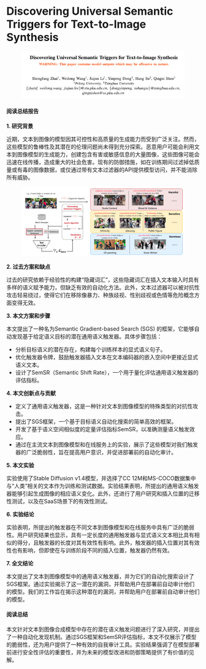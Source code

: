 # Discovering Universal Semantic Triggers for Text-to-Image Synthesis

<figure><img src="../.gitbook/assets/image (3) (1) (1) (1) (1) (1).png" alt=""><figcaption></figcaption></figure>

#### 阅读总结报告

**1. 研究背景**

近期，文本到图像的模型因其可控性和高质量的生成能力而受到广泛关注。然而，这些模型的鲁棒性及其潜在的伦理问题尚未得到充分探索。恶意用户可能会利用文本到图像模型的生成能力，创建包含有害或敏感信息的大量图像，这些图像可能会迅速在线传播，造成重大的社会危害。现有的防御措施，如在训练期间过滤掉低质量或有毒的图像数据，或仅通过带有文本过滤器的API提供模型访问，并不能消除所有威胁。

<figure><img src="../.gitbook/assets/image (4) (1) (1) (1) (1) (1).png" alt=""><figcaption></figcaption></figure>

**2. 过去方案和缺点**

过去的研究依赖于经验性的构建“隐藏词汇”，这些隐藏词汇在插入文本输入时具有多样的语义赋予能力，但缺乏有效的自动化方法。此外，文本过滤器可以被对抗性攻击轻易绕过，使得它们在移除像暴力、种族歧视、性别歧视或色情等危险概念方面变得无效。

**3. 本文方案和步骤**

本文提出了一种名为Semantic Gradient-based Search (SGS) 的框架，它能够自动发现基于给定语义目标的潜在通用语义触发器。具体步骤包括：

* 分析目标语义的潜在存在，构建每个训练样本的显式语义句子。
* 优化触发器令牌，鼓励触发器插入文本在文本编码器的嵌入空间中更接近显式语义文本。
* 设计了SemSR（Semantic Shift Rate），一个用于量化评估通用语义触发器的评估指标。

**4. 本文创新点与贡献**

* 定义了通用语义触发器，这是一种针对文本到图像模型的特殊类型的对抗性攻击。
* 提出了SGS框架，一个基于目标语义自动化搜索的简单高效的框架。
* 开发了基于语义空间相似度的定量评估指标SemSR，以准确测量语义触发效应。
* 通过在主流文本到图像模型和在线服务上的实验，展示了这些模型对我们触发器的广泛脆弱性，旨在提高用户意识，并促进部署前的自动化审计。

**5. 本文实验**

实验使用了Stable Diffusion v1.4模型，并选择了CC 12M和MS-COCO数据集中与“人类”相关的文本作为训练和测试数据。实验结果表明，所提出的通用语义触发器能够引起生成图像的相应语义变化。此外，还进行了用户研究和插入位置的迁移性测试，以及在SaaS场景下的有效性测试。

**6. 实验结论**

实验表明，所提出的触发器在不同文本到图像模型和在线服务中具有广泛的脆弱性。用户研究结果也显示，具有一定长度的通用触发器与显式语义文本相比具有相似的得分，且触发器的长度对其有效性有影响。此外，触发器的插入位置对其有效性也有影响，但即使在与训练阶段不同的插入位置，触发器仍然有效。

**7. 全文结论**

本文提出了文本到图像模型中的通用语义触发器，并为它们的自动化搜索设计了SGS框架。通过实验揭示了这一潜在的漏洞，并帮助用户在部署前自动审计他们的模型。我们的工作旨在揭示这种潜在的漏洞，并帮助用户在部署前自动审计他们的模型。

#### 阅读总结

本文针对文本到图像合成模型中存在的潜在语义触发问题进行了深入研究，并提出了一种自动化发现机制。通过SGS框架和SemSR评估指标，本文不仅展示了模型的脆弱性，还为用户提供了一种有效的自我审计工具。实验结果强调了在模型部署前进行安全性评估的重要性，并为未来的模型改进和防御策略提供了有价值的见解。
